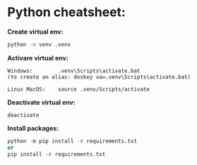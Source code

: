 # Python cheatsheet:

**Create virtual env:**
```bash 
python -m venv .venv
```

**Activare virtual env:**
```
Windows:        .venv\Scripts\activate.bat
(to create an alias: doskey va=.venv\Scripts\activate.bat)

Linux MacOS:    source .venv/Scripts/activate
```

**Deactivate virtual env:**
```
deactivate
```

**Install packages:**
```python
python -m pip install -r requirements.txt
or
pip install -r requirements.txt
```